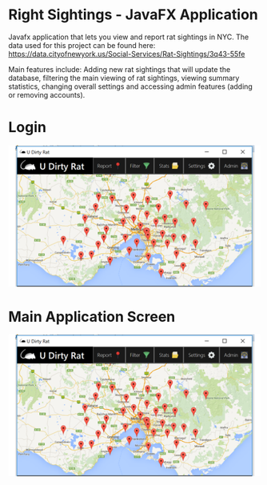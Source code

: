 # Right Sightings - JavaFX Application

Javafx application that lets you view and report rat sightings in NYC.
The data used for this project can be found here: https://data.cityofnewyork.us/Social-Services/Rat-Sightings/3q43-55fe

Main features include: Adding new rat sightings that will update the database, filtering the main viewing of rat sightings, viewing summary statistics, changing overall settings and accessing admin features (adding or removing accounts).

# Login
![Overview](udr1.png)

# Main Application Screen 
![Overview](udr2.png)
